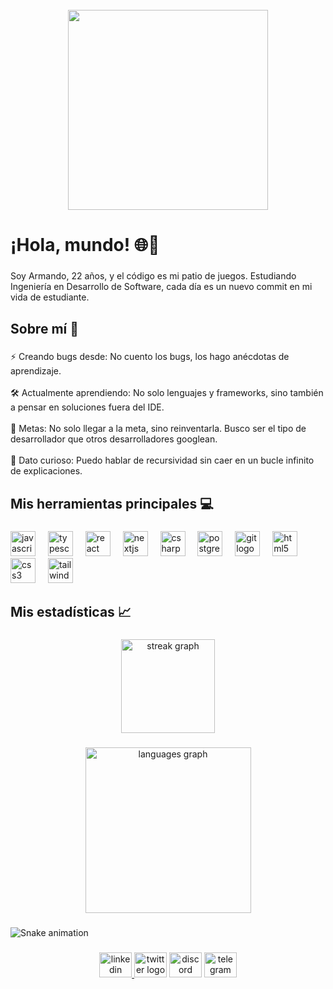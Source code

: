 <br clear="both">

<div align="center">
  <img height="320" src="https://i.imgur.com/XSYniBM.png"  />
</div>

###

<h1 align="left">¡Hola, mundo! 🌐🚀</h1>

###

<p align="left">Soy Armando, 22 años, y el código es mi patio de juegos. Estudiando Ingeniería en Desarrollo de Software, cada día es un nuevo commit en mi vida de estudiante.</p>

###

<h2 align="left">Sobre mí 👾</h2>

###

<p align="left">⚡ Creando bugs desde: No cuento los bugs, los hago anécdotas de aprendizaje.<br><br>🛠 Actualmente aprendiendo: No solo lenguajes y frameworks, sino también a pensar en soluciones fuera del IDE.<br><br>🥅 Metas: No solo llegar a la meta, sino reinventarla. Busco ser el tipo de desarrollador que otros desarrolladores googlean.<br><br>🤖 Dato curioso: Puedo hablar de recursividad sin caer en un bucle infinito de explicaciones.</p>

###

<h2 align="left">Mis herramientas principales 💻</h2>

###

<div align="left">
  <img src="https://cdn.jsdelivr.net/gh/devicons/devicon/icons/javascript/javascript-original.svg" height="40" alt="javascript logo"  />
  <img width="12" />
  <img src="https://cdn.jsdelivr.net/gh/devicons/devicon/icons/typescript/typescript-original.svg" height="40" alt="typescript logo"  />
  <img width="12" />
  <img src="https://cdn.jsdelivr.net/gh/devicons/devicon/icons/react/react-original.svg" height="40" alt="react logo"  />
  <img width="12" />
  <img src="https://cdn.jsdelivr.net/gh/devicons/devicon/icons/nextjs/nextjs-original.svg" height="40" alt="nextjs logo"  />
  <img width="12" />
  <img src="https://cdn.jsdelivr.net/gh/devicons/devicon/icons/csharp/csharp-original.svg" height="40" alt="csharp logo"  />
  <img width="12" />
  <img src="https://cdn.jsdelivr.net/gh/devicons/devicon/icons/postgresql/postgresql-original.svg" height="40" alt="postgresql logo"  />
  <img width="12" />
  <img src="https://cdn.jsdelivr.net/gh/devicons/devicon/icons/git/git-original.svg" height="40" alt="git logo"  />
  <img width="12" />
  <img src="https://cdn.jsdelivr.net/gh/devicons/devicon/icons/html5/html5-original.svg" height="40" alt="html5 logo"  />
  <img width="12" />
  <img src="https://cdn.jsdelivr.net/gh/devicons/devicon/icons/css3/css3-original.svg" height="40" alt="css3 logo"  />
  <img width="12" />
  <img src="https://cdn.jsdelivr.net/gh/devicons/devicon/icons/tailwindcss/tailwindcss-original-wordmark.svg" height="40" alt="tailwindcss logo"  />
</div>

###

<h2 align="left">Mis estadísticas 📈</h2>

###

<div align="center">
  <img src="https://streak-stats.demolab.com?user=izoxvl&locale=es&mode=weekly&theme=github_dark&hide_border=true&border_radius=5&date_format=M%20j%5B,%20Y%5D&order=3" height="150" alt="streak graph"  />
</div>

###

<div align="center">
  <img src="https://github-readme-stats.vercel.app/api/top-langs?username=izoxvl&locale=es&hide_title=false&layout=compact&card_width=320&langs_count=7&theme=blue-green&hide_border=true&order=2" height="265" alt="languages graph"  />
</div>

###

<img src="https://profile-readme-generator.com/assets/snake.svg" alt="Snake animation" />

###

<div align="center">
  <a href="https://www.linkedin.com/in/armando-lopez-98083128a/" target="_blank">
    <img src="https://raw.githubusercontent.com/maurodesouza/profile-readme-generator/master/src/assets/icons/social/linkedin/default.svg" width="52" height="40" alt="linkedin logo"  />
  </a>
  <img src="https://raw.githubusercontent.com/maurodesouza/profile-readme-generator/master/src/assets/icons/social/twitter/default.svg" width="52" height="40" alt="twitter logo"  />
  <img src="https://raw.githubusercontent.com/maurodesouza/profile-readme-generator/master/src/assets/icons/social/discord/default.svg" width="52" height="40" alt="discord logo"  />
  <img src="https://raw.githubusercontent.com/maurodesouza/profile-readme-generator/master/src/assets/icons/social/telegram/default.svg" width="52" height="40" alt="telegram logo"  />
</div>

###
